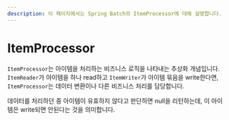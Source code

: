 ```yaml
---
description: 이 페이지에서는 Spring Batch의 ItemProcessor에 대해 설명합니다.
---
```


# ItemProcessor

`ItemProcessor`는 아이템을 처리하는 비즈니스 로직을 나타내는 추상화 개념입니다.
`ItemReader`가 아이템을 하나 read하고 `ItemWriter`가 아이템 묶음을 write한다면, `ItemProcessor`는 데이터 변환이나 다른 비즈니스 처리를 담당합니다.

데이터를 처리하던 중 아이템이 유효하지 않다고 판단하면 null을 리턴하는데, 이 아이템은 write되면 안된다는 것을 의미합니다. 


